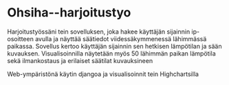 ﻿# Ohsiha--harjoitustyo
Harjoitustyössäni tein sovelluksen, joka hakee käyttäjän sijainnin ip-osoitteen avulla ja näyttää säätiedot viidessäkymmenessä lähimmässä paikassa. Sovellus kertoo käyttäjän sijainnin sen hetkisen lämpötilan ja sään kuvauksen. Visualisoinnilla näytetään myös 50 lähimmän paikan lämpötila sekä ilmankostaus ja erilaiset säätilat kuvauksineen

Web-ympäristönä käytin djangoa ja visualisoinnit tein Highchartsilla
